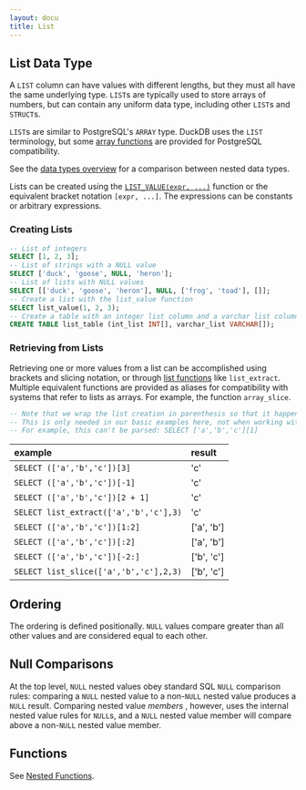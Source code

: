 ```yaml
---
layout: docu
title: List
---
```


## List Data Type

A `LIST` column can have values with different lengths, but they must all have the same underlying type. `LIST`s are typically used to store arrays of numbers, but can contain any uniform data type, including other `LIST`s and `STRUCT`s.

`LIST`s are similar to PostgreSQL's `ARRAY` type. DuckDB uses the `LIST` terminology, but some [array functions](../functions/nested#list-functions) are provided for PostgreSQL compatibility.

See the [data types overview](../../sql/data_types/overview) for a comparison between nested data types.

Lists can be created using the [`LIST_VALUE(expr, ...)`](../functions/nested#list-functions) function or the equivalent bracket notation `[expr, ...]`. The expressions can be constants or arbitrary expressions.

### Creating Lists

```sql
-- List of integers
SELECT [1, 2, 3];
-- List of strings with a NULL value
SELECT ['duck', 'goose', NULL, 'heron'];
-- List of lists with NULL values
SELECT [['duck', 'goose', 'heron'], NULL, ['frog', 'toad'], []];
-- Create a list with the list_value function
SELECT list_value(1, 2, 3);
-- Create a table with an integer list column and a varchar list column
CREATE TABLE list_table (int_list INT[], varchar_list VARCHAR[]);
```

### Retrieving from Lists

Retrieving one or more values from a list can be accomplished using brackets and slicing notation, or through [list functions](../functions/nested#list-functions) like `list_extract`. Multiple equivalent functions are provided as aliases for compatibility with systems that refer to lists as arrays. For example, the function `array_slice`.
```sql
-- Note that we wrap the list creation in parenthesis so that it happens first.
-- This is only needed in our basic examples here, not when working with a list column
-- For example, this can't be parsed: SELECT ['a','b','c'][1]
```

| example                                           | result     |
|:---------------------------------------------------|:------------|
| `SELECT (['a','b','c'])[3]`               | 'c'        |
| `SELECT (['a','b','c'])[-1]`             | 'c'        |
| `SELECT (['a','b','c'])[2 + 1]`       | 'c'        |
| `SELECT list_extract(['a','b','c'],3)` | 'c'        |
| `SELECT (['a','b','c'])[1:2]`                       | ['a', 'b'] |
| `SELECT (['a','b','c'])[:2]`              | ['a', 'b'] |
| `SELECT (['a','b','c'])[-2:]`            | ['b', 'c'] |
| `SELECT list_slice(['a','b','c'],2,3)`              | ['b', 'c'] |

## Ordering

The ordering is defined positionally. `NULL` values compare greater than all other values and are considered equal to each other.

## Null Comparisons

At the top level, `NULL` nested values obey standard SQL `NULL` comparison rules:
comparing a `NULL` nested value to a non-`NULL` nested value produces a `NULL` result.
Comparing nested value _members_ , however, uses the internal nested value rules for `NULL`s,
and a `NULL` nested value member will compare above a non-`NULL` nested value member.

## Functions

See [Nested Functions](../../sql/functions/nested).
